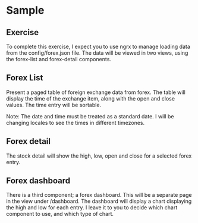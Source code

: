 # Sample

## Exercise

To complete this exercise, I expect you to use ngrx to manage loading data from the config/forex.json file.
The data will be viewed in two views, using the forex-list and forex-detail components.

## Forex List

Present a paged table of foreign exchange data from forex. The table will display the time of the exchange item,
along with the open and close values. The time entry will be sortable.

Note: The date and time must be treated as a standard date. I will be changing locales to see the times in different timezones.

## Forex detail

The stock detail will show the high, low, open and close for a selected forex entry.

## Forex dashboard

There is a third component; a forex dashboard. This will be a separate page in the view under /dashboard.
The dashboard will display a chart displaying the high and low for each entry. I leave it to you to decide
which chart component to use, and which type of chart.
